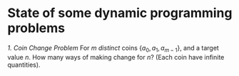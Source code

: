 # State of some dynamic programming problems

*1. Coin Change Problem*
For $m$ *distinct* coins $\{a_0, a_1, a_{m-1}\}$, and a target value $n$. How many ways of making change for $n$? (Each coin have infinite quantities).

